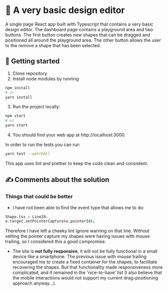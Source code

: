 # 📏 A very basic design editor

A single page React app built with Typescript that contains a very basic design editor.
The dashboard page contains a playground area and two buttons. The first button creates new shapes that can be dragged and positioned all around the playground area. The other button allows the user to the remove a shape that has been selected.

## 🚀 Getting started

1. Clone repository
2. Install node modules by running

```bash
npm install
# or
yarn install
```

3. Run the project locally:

```bash
npm start
# or
yarn start
```

4. You should find your web app at http://localhost:3000.

In order to run the tests you can run

```bash
yarn test --watchAll
```

This app uses lint and prettier to keep the code clean and consistent.

## ✍ Comments about the solution

### Things that could be better

- I have not been able to find the event type that allows me to do:

```bash
Shape.tsx > Line28:
e.target.setPointerCapture(e.pointerId);
```

Therefore I have left a cheeky lint ignore warning on that line. Without setting the pointer capture my shapes were having issues with mouse trailing, so I considered this a good compromise.

- The site is **not fully responsive**, it will not be fully functional in a small device like a smartphone. The previous issue with mouse trailing encouraged me to create a fixed container for the shapes, to facilitate recovering the shapes. But that functionality made responsiveness more complicated, and it remained in the 'nice-to-have' list (I also believe that the mobile interactions would not support my current drag-positioning approach anyway...).
